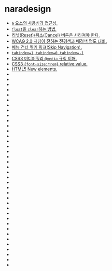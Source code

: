 # naradesign

* [`a` 요소의 사용성과 접근성.](userbility-accessibility-a-element.md)
* [`float`을 `clear`하는 방법.](float-clearing.md)
* [리셋(Reset)/취소(Cancel) 버튼은 사라져야 한다.](do-not-use-reset-cancel.md)
* [WCAG 2.0 지침이 전하는 전경색과 배경색 명도 대비.](wcag-contrast.md)
* [메뉴 건너 뛰기 링크(Skip Navigation).](skip-navigation.md)
* [`tabindex=1`, `tabindex=0`, `tabindex=-1`](tabindex.md)
* [CSS3 미디어쿼리 `@media` 규칙 이해.](media-query.md)
* [CSS3 `{font-size:*rem}` relative value.](font-size-rem.md)
* [HTML5 New elements.](html5-new-elements.md)
* [](.md)
* [](.md)
* [](.md)
* [](.md)
* [](.md)
* [](.md)
* [](.md)
* [](.md)
* [](.md)
* [](.md)
* [](.md)
* [](.md)
* [](.md)
* [](.md)
* [](.md)
* [](.md)
* [](.md)
* [](.md)
* [](.md)
* [](.md)
* [](.md)
* [](.md)
* [](.md)
* [](.md)
* [](.md)
* [](.md)
* [](.md)
* [](.md)
* [](.md)
* [](.md)
* [](.md)
* [](.md)
* [](.md)
* [](.md)
* [](.md)
* [](.md)
* [](.md)
* [](.md)

